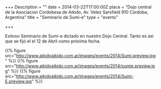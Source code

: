 +++
Description = ""
date = 2014-03-22T17:00:00Z
place = "Dojo central de la Asociacion Cordobesa de Aikido, Av. Velez Sarsfield 910 Córdoba, Argentina"
title = "Seminario de Sumi-e"
type = "events"

+++

Exitoso Seminario de Sumi-e dictado en nuestro Dojo Central. Tanto es así que se fijó el el 12 de Abril como próxima fecha.

{{% figure src="http://www.aikidoaikido.com.ar/images/events/2014/Sumi.preview.jpg" %}}
{{% figure src="http://www.aikidoaikido.com.ar/images/events/2014/sumie.preview.jpg" %}}
{{% figure src="http://www.aikidoaikido.com.ar/images/events/2014/Sumi-E.preview.jpg" %}}
